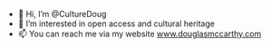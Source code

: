 - 👋 Hi, I’m @CultureDoug
- 👀 I’m interested in open access and cultural heritage
- 📫 You can reach me via my website www.douglasmccarthy.com

<!---
CultureDoug/CultureDoug is a ✨ special ✨ repository because its `README.md` (this file) appears on your GitHub profile.
You can click the Preview link to take a look at your changes.
--->
